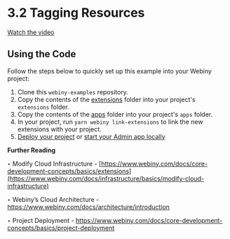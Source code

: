 # 3.2 Tagging Resources

[Watch the video](https://drive.google.com/file/d/1zBrmTW-VDXWTE1x_Vi_ixCmiZpexT1nS/view)

## Using the Code

Follow the steps below to quickly set up this example into your Webiny project: 

1. Clone this `webiny-examples` repository.
2. Copy the contents of the [extensions](./extensions) folder into your project's `extensions` folder.
3. Copy the contents of the [apps](./apps) folder into your project's `apps` folder.
4. In your project, run `yarn webiny link-extensions` to link the new extensions with your project.
5. [Deploy your project](https://www.webiny.com/docs/core-development-concepts/basics/project-deployment) or [start your Admin app locally](https://www.webiny.com/docs/core-development-concepts/basics/watch-command#watching-project-applications)

**Further Reading**

‣ Modify Cloud Infrastructure - [https://www.webiny.com/docs/core-development-concepts/basics/extensions](https://www.webiny.com/docs/infrastructure/basics/modify-cloud-infrastructure)

‣ Webiny’s Cloud Architecture - https://www.webiny.com/docs/architecture/introduction

‣ Project Deployment - https://www.webiny.com/docs/core-development-concepts/basics/project-deployment